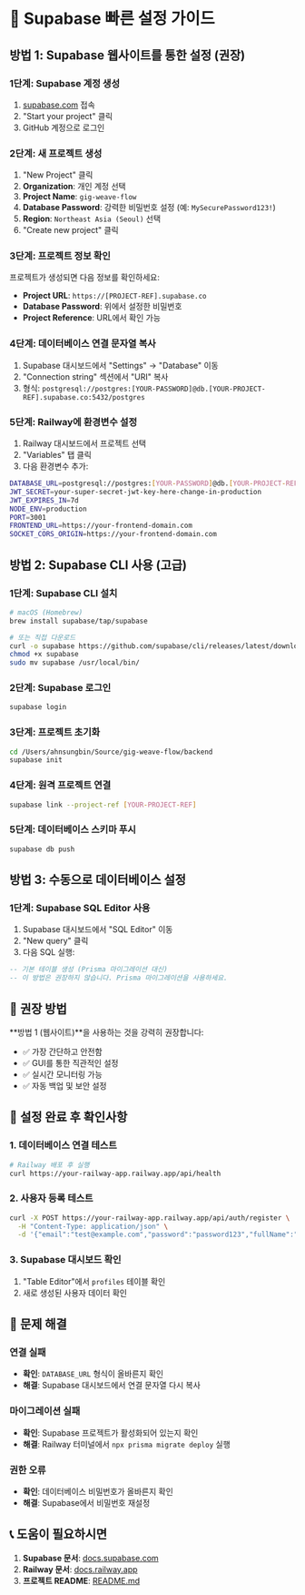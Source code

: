 # 🚀 Supabase 빠른 설정 가이드

## 방법 1: Supabase 웹사이트를 통한 설정 (권장)

### 1단계: Supabase 계정 생성
1. [supabase.com](https://supabase.com) 접속
2. "Start your project" 클릭
3. GitHub 계정으로 로그인

### 2단계: 새 프로젝트 생성
1. "New Project" 클릭
2. **Organization**: 개인 계정 선택
3. **Project Name**: `gig-weave-flow`
4. **Database Password**: 강력한 비밀번호 설정 (예: `MySecurePassword123!`)
5. **Region**: `Northeast Asia (Seoul)` 선택
6. "Create new project" 클릭

### 3단계: 프로젝트 정보 확인
프로젝트가 생성되면 다음 정보를 확인하세요:

- **Project URL**: `https://[PROJECT-REF].supabase.co`
- **Database Password**: 위에서 설정한 비밀번호
- **Project Reference**: URL에서 확인 가능

### 4단계: 데이터베이스 연결 문자열 복사
1. Supabase 대시보드에서 "Settings" → "Database" 이동
2. "Connection string" 섹션에서 "URI" 복사
3. 형식: `postgresql://postgres:[YOUR-PASSWORD]@db.[YOUR-PROJECT-REF].supabase.co:5432/postgres`

### 5단계: Railway에 환경변수 설정
1. Railway 대시보드에서 프로젝트 선택
2. "Variables" 탭 클릭
3. 다음 환경변수 추가:

```bash
DATABASE_URL=postgresql://postgres:[YOUR-PASSWORD]@db.[YOUR-PROJECT-REF].supabase.co:5432/postgres
JWT_SECRET=your-super-secret-jwt-key-here-change-in-production
JWT_EXPIRES_IN=7d
NODE_ENV=production
PORT=3001
FRONTEND_URL=https://your-frontend-domain.com
SOCKET_CORS_ORIGIN=https://your-frontend-domain.com
```

## 방법 2: Supabase CLI 사용 (고급)

### 1단계: Supabase CLI 설치
```bash
# macOS (Homebrew)
brew install supabase/tap/supabase

# 또는 직접 다운로드
curl -o supabase https://github.com/supabase/cli/releases/latest/download/supabase_darwin_amd64
chmod +x supabase
sudo mv supabase /usr/local/bin/
```

### 2단계: Supabase 로그인
```bash
supabase login
```

### 3단계: 프로젝트 초기화
```bash
cd /Users/ahnsungbin/Source/gig-weave-flow/backend
supabase init
```

### 4단계: 원격 프로젝트 연결
```bash
supabase link --project-ref [YOUR-PROJECT-REF]
```

### 5단계: 데이터베이스 스키마 푸시
```bash
supabase db push
```

## 방법 3: 수동으로 데이터베이스 설정

### 1단계: Supabase SQL Editor 사용
1. Supabase 대시보드에서 "SQL Editor" 이동
2. "New query" 클릭
3. 다음 SQL 실행:

```sql
-- 기본 테이블 생성 (Prisma 마이그레이션 대신)
-- 이 방법은 권장하지 않습니다. Prisma 마이그레이션을 사용하세요.
```

## 🎯 권장 방법

**방법 1 (웹사이트)**을 사용하는 것을 강력히 권장합니다:
- ✅ 가장 간단하고 안전함
- ✅ GUI를 통한 직관적인 설정
- ✅ 실시간 모니터링 가능
- ✅ 자동 백업 및 보안 설정

## 🔧 설정 완료 후 확인사항

### 1. 데이터베이스 연결 테스트
```bash
# Railway 배포 후 실행
curl https://your-railway-app.railway.app/api/health
```

### 2. 사용자 등록 테스트
```bash
curl -X POST https://your-railway-app.railway.app/api/auth/register \
  -H "Content-Type: application/json" \
  -d '{"email":"test@example.com","password":"password123","fullName":"Test User","role":"client"}'
```

### 3. Supabase 대시보드 확인
1. "Table Editor"에서 `profiles` 테이블 확인
2. 새로 생성된 사용자 데이터 확인

## 🚨 문제 해결

### 연결 실패
- **확인**: `DATABASE_URL` 형식이 올바른지 확인
- **해결**: Supabase 대시보드에서 연결 문자열 다시 복사

### 마이그레이션 실패
- **확인**: Supabase 프로젝트가 활성화되어 있는지 확인
- **해결**: Railway 터미널에서 `npx prisma migrate deploy` 실행

### 권한 오류
- **확인**: 데이터베이스 비밀번호가 올바른지 확인
- **해결**: Supabase에서 비밀번호 재설정

## 📞 도움이 필요하시면

1. **Supabase 문서**: [docs.supabase.com](https://docs.supabase.com)
2. **Railway 문서**: [docs.railway.app](https://docs.railway.app)
3. **프로젝트 README**: [README.md](./README.md)
